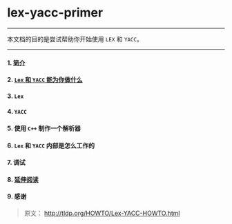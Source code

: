 # lex-yacc-primer

------

本文档的目的是尝试帮助你开始使用 `LEX` 和 `YACC`。

-----


#### 1. [简介](introduction.md)

#### 2. [`Lex` 和 `YACC` 能为你做什么](what-lex-yacc-can-do.md)

#### 3. `Lex`

#### 4. `YACC`

#### 5. 使用 `C++` 制作一个解析器

#### 6. `Lex` 和 `YACC` 内部是怎么工作的

#### 7. 调试

#### 8. [延伸阅读](further-reading.md)

#### 9. 感谢

> 原文： http://tldp.org/HOWTO/Lex-YACC-HOWTO.html
	